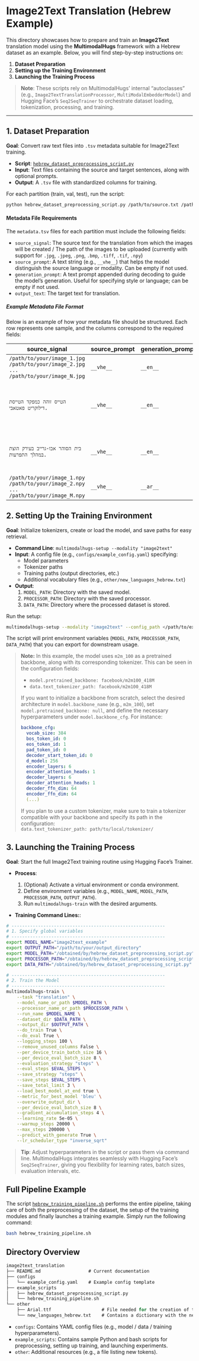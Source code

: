 
# Image2Text Translation (Hebrew Example)

This directory showcases how to prepare and train an **Image2Text** translation model using the **MultimodalHugs** framework with a Hebrew dataset as an example. Below, you will find step-by-step instructions on:

1. **Dataset Preparation**  
2. **Setting up the Training Environment**  
3. **Launching the Training Process**

> **Note**: These scripts rely on MultimodalHugs’ internal “autoclasses” (e.g., `Image2TextTranslationProcessor`, `MultiModalEmbedderModel`) and Hugging Face’s `Seq2SeqTrainer` to orchestrate dataset loading, tokenization, processing, and training.

---

## 1. Dataset Preparation

**Goal**: Convert raw text files into `.tsv` metadata suitable for Image2Text training.

- **Script**: [`hebrew_dataset_preprocessing_script.py`](./example_scripts/hebrew_dataset_preprocessing_script.py)  
- **Input**: Text files containing the source and target sentences, along with optional prompts.  
- **Output**: A `.tsv` file with standardized columns for training.

For each partition (train, val, test), run the script:
```bash
python hebrew_dataset_preprocessing_script.py /path/to/source.txt /path/to/target.txt __vhe__ __en__ /path/to/output.tsv
```

#### Metadata File Requirements

The `metadata.tsv` files for each partition must include the following fields:

- `source_signal`: The source text for the translation from which the images will be created / The path of the images to be uploaded (currently with support for `.jpg`, `.jpeg`, `.png`, `.bmp`, `.tiff`, `.tif`, `.npy`)
- `source_prompt`: A text string (e.g., `__vhe__`) that helps the model distinguish the source language or modality. Can be empty if not used.
- `generation_prompt`: A text prompt appended during decoding to guide the model’s generation. Useful for specifying style or language; can be empty if not used.
- `output_text`: The target text for translation.

##### Example Metadata File Format

Below is an example of how your metadata file should be structured. Each row represents one sample, and the columns correspond to the required fields:

| **source_signal**   | **source_prompt**         | **generation_prompt** | **output_text**                                                                   |
|-----------------------------------------------------------|---------------------------|-----------------------|-----------------------------------------------------------------------------------|
| `/path/to/your/image_1.jpg /path/to/your/image_2.jpg ... /path/to/your/image_N.jpg`         | `__vhe__`     |           `__en__`            | `No one was inside the apartment`                                                                               |
| `הטייס זוהה כמפקד הטייסת דילוקריט פאטאבי.`                    | `__vhe__`     |              `__en__`           | `The pilot was identified as Squadron Leader Dilokrit Pattavee.`                       |
| `בית הסוהר אבו-גרייב בעירק הוצת במהלך התפרעות.`                     | `__vhe__`    |             `__en__`            | `Iraq's Abu Ghraib prison has been set alight during a riot.`                |
| `/path/to/your/image_1.npy /path/to/your/image_2.npy ... /path/to/your/image_M.npy`                 | `__vhe__`    |           `__ar__`              | `Zayat was unhurt in the accident.`| 


## 2. Setting Up the Training Environment

**Goal**: Initialize tokenizers, create or load the model, and save paths for easy retrieval.

- **Command Line**: `multimodalhugs-setup --modality "image2text"`
- **Input**: A config file (e.g., `configs/example_config.yaml`) specifying:
  - Model parameters
  - Tokenizer paths
  - Training paths (output directories, etc.)
  - Additional vocabulary files (e.g., `other/new_languages_hebrew.txt`)
- **Output**:
  1. `MODEL_PATH`: Directory with the saved model.
  2. `PROCESSOR_PATH`: Directory with the saved processor.
  3. `DATA_PATH`: Directory where the processed dataset is stored.

Run the setup:

```bash
multimodalhugs-setup --modality "image2text" --config_path </path/to/example_config.yaml>
```
The script will print environment variables (`MODEL_PATH`, `PROCESSOR_PATH`, `DATA_PATH`) that you can export for downstream usage.

> **Note:** In this example, the model uses `m2m_100` as a pretrained backbone, along with its corresponding tokenizer. This can be seen in the configuration fields:  
> - `model.pretrained_backbone: facebook/m2m100_418M`  
> - `data.text_tokenizer_path: facebook/m2m100_418M`  
>   
> If you want to initialize a backbone from scratch, select the desired architecture in `model.backbone_name` (e.g., `m2m_100`), set `model.pretrained_backbone: null`, and define the necessary hyperparameters under `model.backbone_cfg`. For instance:
>
> ```yaml
> backbone_cfg:
>   vocab_size: 384
>   bos_token_id: 0
>   eos_token_id: 1
>   pad_token_id: 0
>   decoder_start_token_id: 0
>   d_model: 256  
>   encoder_layers: 6 
>   encoder_attention_heads: 1
>   decoder_layers: 6  
>   decoder_attention_heads: 1
>   decoder_ffn_dim: 64
>   encoder_ffn_dim: 64
>   (...)
> ```
>
> If you plan to use a custom tokenizer, make sure to train a tokenizer compatible with your backbone and specify its path in the configuration:  
> `data.text_tokenizer_path: path/to/local/tokenizer/`



## 3. Launching the Training Process

**Goal**: Start the full Image2Text training routine using Hugging Face’s Trainer.

- **Process**:
  1. (Optional) Activate a virtual environment or conda environment.
  2. Define environment variables (e.g., `MODEL_NAME`, `MODEL_PATH`, `PROCESSOR_PATH`, `OUTPUT_PATH`).
  5. Run `multimodalhugs-train` with the desired arguments.

- **Training Command Lines:**:

```bash
# ----------------------------------------------------------
# 1. Specify global variables
# ----------------------------------------------------------
export MODEL_NAME="image2text_example"
export OUTPUT_PATH="/path/to/your/output_directory"
export MODEL_PATH="/obtained/by/hebrew_dataset_preprocessing_script.py"
export PROCESSOR_PATH="/obtained/by/hebrew_dataset_preprocessing_script.py"
export DATA_PATH="/obtained/by/hebrew_dataset_preprocessing_script.py"

# ----------------------------------------------------------
# 2. Train the Model
# ----------------------------------------------------------
multimodalhugs-train \
    --task "translation" \
    --model_name_or_path $MODEL_PATH \
    --processor_name_or_path $PROCESSOR_PATH \
    --run_name $MODEL_NAME \
    --dataset_dir $DATA_PATH \
    --output_dir $OUTPUT_PATH \
    --do_train True \
    --do_eval True \
    --logging_steps 100 \
    --remove_unused_columns False \
    --per_device_train_batch_size 16 \
    --per_device_eval_batch_size 8 \
    --evaluation_strategy "steps" \
    --eval_steps $EVAL_STEPS \
    --save_strategy "steps" \
    --save_steps $EVAL_STEPS \
    --save_total_limit 3 \
    --load_best_model_at_end true \
    --metric_for_best_model 'bleu' \
    --overwrite_output_dir \
    --per_device_eval_batch_size 8 \
    --gradient_accumulation_steps 4 \
    --learning_rate 5e-05 \
    --warmup_steps 20000 \
    --max_steps 200000 \
    --predict_with_generate True \
    --lr_scheduler_type "inverse_sqrt"
```

>**Tip**: Adjust hyperparameters in the script or pass them via command line. MultimodalHugs integrates seamlessly with Hugging Face’s `Seq2SeqTrainer`, giving you flexibility for learning rates, batch sizes, evaluation intervals, etc.

## Full Pipeline Example

The script [`hebrew_training_pipeline.sh`](./example_scripts/hebrew_training_pipeline.sh) performs the entire pipeline, taking care of both the preprocessing of the dataset, the setup of the training modules and finally launches a training example. Simply run the following command:

```bash
bash hebrew_training_pipeline.sh
```


## Directory Overview
```kotlin
image2text_translation
├── README.md                  # Current documentation
├── configs
│   └── example_config.yaml    # Example config template
├── example_scripts
│   ├── hebrew_dataset_preprocessing_script.py
│   └── hebrew_training_pipeline.sh
└── other
    ├── Arial.ttf                   # File needed for the creation of the images
    └── new_languages_hebrew.txt    # Contains a dictionary with the new tokens to be added to the tokenizer.
```
- `configs`: Contains YAML config files (e.g., model / data / training hyperparameters).
- `example_scripts`: Contains sample Python and bash scripts for preprocessing, setting up training, and launching experiments.
- `other`: Additional resources (e.g., a file listing new tokens).
